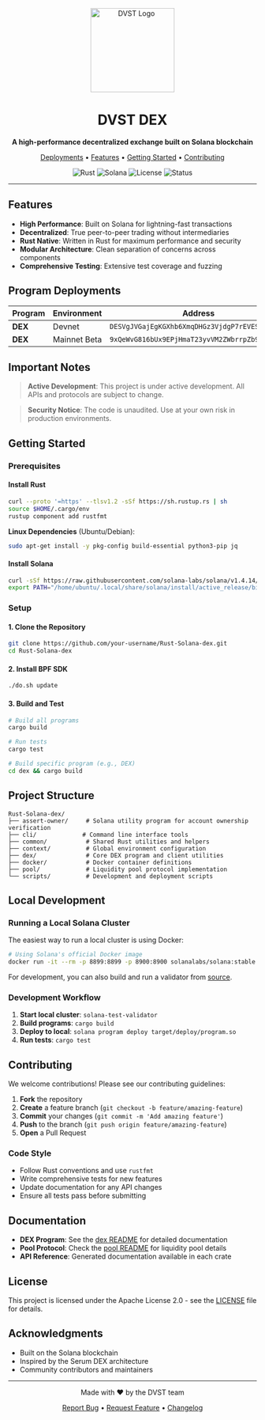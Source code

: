 <div align="center">
  <img height="170" src="https://avatars.githubusercontent.com/u/81713343?s=200&v=4?raw=true" alt="DVST Logo" />

  <h1>DVST DEX</h1>

  <p>
    <strong>A high-performance decentralized exchange built on Solana blockchain</strong>
  </p>

  <p>
    <a href="#program-deployments">Deployments</a> •
    <a href="#features">Features</a> •
    <a href="#getting-started">Getting Started</a> •
    <a href="#contributing">Contributing</a>
  </p>

  <div>
    <img src="https://img.shields.io/badge/Rust-000000?style=for-the-badge&logo=rust&logoColor=white" alt="Rust" />
    <img src="https://img.shields.io/badge/Solana-9945FF?style=for-the-badge&logo=solana&logoColor=white" alt="Solana" />
    <img src="https://img.shields.io/badge/License-Apache%202.0-blue.svg?style=for-the-badge" alt="License" />
    <img src="https://img.shields.io/badge/Status-Active%20Development-green.svg?style=for-the-badge" alt="Status" />
  </div>
</div>

---

## Features

- **High Performance**: Built on Solana for lightning-fast transactions
- **Decentralized**: True peer-to-peer trading without intermediaries
- **Rust Native**: Written in Rust for maximum performance and security
- **Modular Architecture**: Clean separation of concerns across components
- **Comprehensive Testing**: Extensive test coverage and fuzzing

## Program Deployments

| Program | Environment | Address |
|---------|-------------|---------|
| **DEX** | Devnet | `DESVgJVGajEgKGXhb6XmqDHGz3VjdgP7rEVESBgxmroY` |
| **DEX** | Mainnet Beta | `9xQeWvG816bUx9EPjHmaT23yvVM2ZWbrrpZb9PusVFin` |

## Important Notes

> **Active Development**: This project is under active development. All APIs and protocols are subject to change.

> **Security Notice**: The code is unaudited. Use at your own risk in production environments.

## Getting Started

### Prerequisites

#### Install Rust
```bash
curl --proto '=https' --tlsv1.2 -sSf https://sh.rustup.rs | sh
source $HOME/.cargo/env
rustup component add rustfmt
```

**Linux Dependencies** (Ubuntu/Debian):
```bash
sudo apt-get install -y pkg-config build-essential python3-pip jq
```

#### Install Solana
```bash
curl -sSf https://raw.githubusercontent.com/solana-labs/solana/v1.4.14/install/solana-install-init.sh | sh -s - v1.4.14
export PATH="/home/ubuntu/.local/share/solana/install/active_release/bin:$PATH"
```

### Setup

#### 1. Clone the Repository
```bash
git clone https://github.com/your-username/Rust-Solana-dex.git
cd Rust-Solana-dex
```

#### 2. Install BPF SDK
```bash
./do.sh update
```

#### 3. Build and Test
```bash
# Build all programs
cargo build

# Run tests
cargo test

# Build specific program (e.g., DEX)
cd dex && cargo build
```

## Project Structure

```
Rust-Solana-dex/
├── assert-owner/     # Solana utility program for account ownership verification
├── cli/             # Command line interface tools
├── common/           # Shared Rust utilities and helpers
├── context/          # Global environment configuration
├── dex/              # Core DEX program and client utilities
├── docker/           # Docker container definitions
├── pool/             # Liquidity pool protocol implementation
└── scripts/          # Development and deployment scripts
```

## Local Development

### Running a Local Solana Cluster

The easiest way to run a local cluster is using Docker:

```bash
# Using Solana's official Docker image
docker run -it --rm -p 8899:8899 -p 8900:8900 solanalabs/solana:stable solana-test-validator
```

For development, you can also build and run a validator from [source](https://github.com/solana-labs/solana#building).

### Development Workflow

1. **Start local cluster**: `solana-test-validator`
2. **Build programs**: `cargo build`
3. **Deploy to local**: `solana program deploy target/deploy/program.so`
4. **Run tests**: `cargo test`

## Contributing

We welcome contributions! Please see our contributing guidelines:

1. **Fork** the repository
2. **Create** a feature branch (`git checkout -b feature/amazing-feature`)
3. **Commit** your changes (`git commit -m 'Add amazing feature'`)
4. **Push** to the branch (`git push origin feature/amazing-feature`)
5. **Open** a Pull Request

### Code Style

- Follow Rust conventions and use `rustfmt`
- Write comprehensive tests for new features
- Update documentation for any API changes
- Ensure all tests pass before submitting

## Documentation

- **DEX Program**: See the [dex README](dex/README.md) for detailed documentation
- **Pool Protocol**: Check the [pool README](pool/README.md) for liquidity pool details
- **API Reference**: Generated documentation available in each crate

## License

This project is licensed under the Apache License 2.0 - see the [LICENSE](LICENSE) file for details.

## Acknowledgments

- Built on the Solana blockchain
- Inspired by the Serum DEX architecture
- Community contributors and maintainers

---

<div align="center">
  <p>Made with ❤️ by the DVST team</p>
  <p>
    <a href="https://github.com/your-username/Rust-Solana-dex/issues">Report Bug</a> •
    <a href="https://github.com/your-username/Rust-Solana-dex/discussions">Request Feature</a> •
    <a href="https://github.com/your-username/Rust-Solana-dex/blob/main/CHANGELOG.md">Changelog</a>
  </p>
</div>
